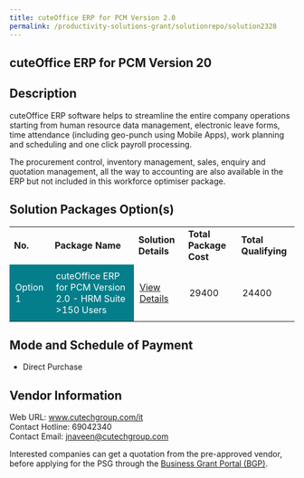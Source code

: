 ```yaml
---
title: cuteOffice ERP for PCM Version 2.0
permalink: /productivity-solutions-grant/solutionrepo/solution2328
---
```


## cuteOffice ERP for PCM Version 20

## Description

cuteOffice ERP software helps to streamline the entire company operations starting from human resource data management, electronic leave forms, time attendance (including geo-punch using Mobile Apps), work planning and scheduling and one click payroll processing.

The procurement control, inventory management, sales, enquiry and quotation management, all the way to accounting are also available in the ERP but not included in this workforce optimiser package.

## Solution Packages Option(s)

<table>
<tr>
<td><b>No.</b></td>
<td><b>Package Name</b></td>
<td><b>Solution Details</b></td>
<td><b>Total Package Cost</b></td>
<td><b>Total Qualifying</b></td>
</tr>
<tr>
<td style='padding: 10px; background-color: #037E8A; color: #FFFFFF;'>Option 1</td>
<td style='padding: 10px; background-color: #037E8A; color: #FFFFFF;'>cuteOffice ERP for PCM Version 2.0 - HRM Suite >150 Users</td>
<td style='padding: 10px;'><a href='https://www.gobusiness.gov.sg/images/psg/Cutech20210212_Desensitised_Annex_3-_Part_1.pdf' target='_blank'>View Details</a></td>
<td style='padding: 10px;'>29400</td>
<td style='padding: 10px;'>24400</td>
</tr>
</table>

## Mode and Schedule of Payment

 - Direct Purchase

## Vendor Information

 Web URL: www.cutechgroup.com/it <br>Contact Hotline: 69042340 <br>Contact Email: jnaveen@cutechgroup.com <br>

Interested companies can get a quotation from the pre-approved vendor, before applying for the PSG through the <a href='https://www.businessgrants.gov.sg/' target='_blank' rel='noopener'>Business Grant Portal (BGP)</a>.

<script src="/jquery/resize-tables.js"></script>
